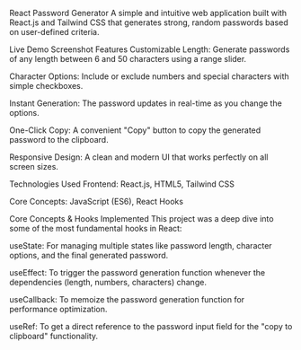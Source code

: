 React Password Generator
A simple and intuitive web application built with React.js and Tailwind CSS that generates strong, random passwords based on user-defined criteria.

Live Demo
Screenshot
Features
Customizable Length: Generate passwords of any length between 6 and 50 characters using a range slider.

Character Options: Include or exclude numbers and special characters with simple checkboxes.

Instant Generation: The password updates in real-time as you change the options.

One-Click Copy: A convenient "Copy" button to copy the generated password to the clipboard.

Responsive Design: A clean and modern UI that works perfectly on all screen sizes.

Technologies Used
Frontend: React.js, HTML5, Tailwind CSS

Core Concepts: JavaScript (ES6), React Hooks

Core Concepts & Hooks Implemented
This project was a deep dive into some of the most fundamental hooks in React:

useState: For managing multiple states like password length, character options, and the final generated password.

useEffect: To trigger the password generation function whenever the dependencies (length, numbers, characters) change.

useCallback: To memoize the password generation function for performance optimization.

useRef: To get a direct reference to the password input field for the "copy to clipboard" functionality.

